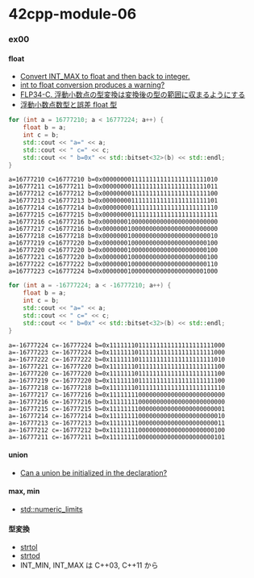 # 42cpp-module-06

### ex00
#### float
- [Convert INT_MAX to float and then back to integer.](https://stackoverflow.com/questions/23420783/convert-int-max-to-float-and-then-back-to-integer/23423240)
- [int to float conversion produces a warning?](https://stackoverflow.com/questions/7775129/int-to-float-conversion-produces-a-warning)
- [FLP34-C. 浮動小数点の型変換は変換後の型の範囲に収まるようにする](https://www.jpcert.or.jp/sc-rules/c-flp34-c.html)
- [浮動小数点数型と誤差 float 型](https://www.cc.kyoto-su.ac.jp/~yamada/programming/float.html)
```c++
for (int a = 16777210; a < 16777224; a++) {
    float b = a;
    int c = b;
    std::cout << "a=" << a;
    std::cout << " c=" << c;
    std::cout << " b=0x" << std::bitset<32>(b) << std::endl;
}
```
```shell
a=16777210 c=16777210 b=0x00000000111111111111111111111010
a=16777211 c=16777211 b=0x00000000111111111111111111111011
a=16777212 c=16777212 b=0x00000000111111111111111111111100
a=16777213 c=16777213 b=0x00000000111111111111111111111101
a=16777214 c=16777214 b=0x00000000111111111111111111111110
a=16777215 c=16777215 b=0x00000000111111111111111111111111
a=16777216 c=16777216 b=0x00000001000000000000000000000000
a=16777217 c=16777216 b=0x00000001000000000000000000000000
a=16777218 c=16777218 b=0x00000001000000000000000000000010
a=16777219 c=16777220 b=0x00000001000000000000000000000100
a=16777220 c=16777220 b=0x00000001000000000000000000000100
a=16777221 c=16777220 b=0x00000001000000000000000000000100
a=16777222 c=16777222 b=0x00000001000000000000000000000110
a=16777223 c=16777224 b=0x00000001000000000000000000001000
```
```c++
for (int a = -16777224; a < -16777210; a++) {
    float b = a;
    int c = b;
    std::cout << "a=" << a;
    std::cout << " c=" << c;
    std::cout << " b=0x" << std::bitset<32>(b) << std::endl;
}
```
```shell
a=-16777224 c=-16777224 b=0x11111110111111111111111111111000
a=-16777223 c=-16777224 b=0x11111110111111111111111111111000
a=-16777222 c=-16777222 b=0x11111110111111111111111111111010
a=-16777221 c=-16777220 b=0x11111110111111111111111111111100
a=-16777220 c=-16777220 b=0x11111110111111111111111111111100
a=-16777219 c=-16777220 b=0x11111110111111111111111111111100
a=-16777218 c=-16777218 b=0x11111110111111111111111111111110
a=-16777217 c=-16777216 b=0x11111111000000000000000000000000
a=-16777216 c=-16777216 b=0x11111111000000000000000000000000
a=-16777215 c=-16777215 b=0x11111111000000000000000000000001
a=-16777214 c=-16777214 b=0x11111111000000000000000000000010
a=-16777213 c=-16777213 b=0x11111111000000000000000000000011
a=-16777212 c=-16777212 b=0x11111111000000000000000000000100
a=-16777211 c=-16777211 b=0x11111111000000000000000000000101
```

#### union
- [Can a union be initialized in the declaration?](https://stackoverflow.com/questions/2148989/can-a-union-be-initialized-in-the-declaration)

#### max, min
- [std::numeric_limits](https://cpprefjp.github.io/reference/limits/numeric_limits.html)

#### 型変換
- [strtol](http://www9.plala.or.jp/sgwr-t/lib/strtol.html)
- [strtod](http://www9.plala.or.jp/sgwr-t/lib/strtod.html)
- INT_MIN, INT_MAX は C++03, C++11 から
